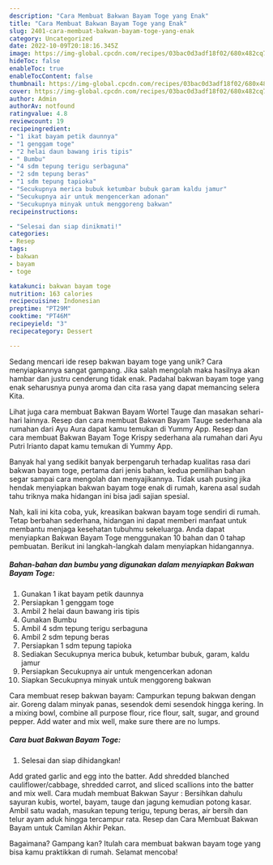 ```yaml
---
description: "Cara Membuat Bakwan Bayam Toge yang Enak"
title: "Cara Membuat Bakwan Bayam Toge yang Enak"
slug: 2401-cara-membuat-bakwan-bayam-toge-yang-enak
category: Uncategorized
date: 2022-10-09T20:18:16.345Z
image: https://img-global.cpcdn.com/recipes/03bac0d3adf18f02/680x482cq70/bakwan-bayam-toge-foto-resep-utama.jpg
hideToc: false
enableToc: true
enableTocContent: false
thumbnail: https://img-global.cpcdn.com/recipes/03bac0d3adf18f02/680x482cq70/bakwan-bayam-toge-foto-resep-utama.jpg
cover: https://img-global.cpcdn.com/recipes/03bac0d3adf18f02/680x482cq70/bakwan-bayam-toge-foto-resep-utama.jpg
author: Admin
authorAv: notfound
ratingvalue: 4.8
reviewcount: 19
recipeingredient:
- "1 ikat bayam petik daunnya"
- "1 genggam toge"
- "2 helai daun bawang iris tipis"
- " Bumbu"
- "4 sdm tepung terigu serbaguna"
- "2 sdm tepung beras"
- "1 sdm tepung tapioka"
- "Secukupnya merica bubuk ketumbar bubuk garam kaldu jamur"
- "Secukupnya air untuk mengencerkan adonan"
- "Secukupnya minyak untuk menggoreng bakwan"
recipeinstructions:

- "Selesai dan siap dinikmati!"
categories:
- Resep
tags:
- bakwan
- bayam
- toge

katakunci: bakwan bayam toge 
nutrition: 163 calories
recipecuisine: Indonesian
preptime: "PT29M"
cooktime: "PT46M"
recipeyield: "3"
recipecategory: Dessert

---
```





Sedang mencari ide resep bakwan bayam toge yang unik? Cara menyiapkannya sangat gampang. Jika salah mengolah maka hasilnya akan hambar dan justru cenderung tidak enak. Padahal bakwan bayam toge yang enak seharusnya punya aroma dan cita rasa yang dapat memancing selera Kita.





Lihat juga cara membuat Bakwan Bayam Wortel Tauge dan masakan sehari-hari lainnya. Resep dan cara membuat Bakwan Bayam Tauge sederhana ala rumahan dari Ayu Aura dapat kamu temukan di Yummy App. Resep dan cara membuat Bakwan Bayam Toge Krispy sederhana ala rumahan dari Ayu Putri Irianto dapat kamu temukan di Yummy App.

Banyak hal yang sedikit banyak berpengaruh terhadap kualitas rasa dari bakwan bayam toge, pertama dari jenis bahan, kedua pemilihan bahan segar sampai cara mengolah dan menyajikannya. Tidak usah pusing jika hendak menyiapkan bakwan bayam toge enak di rumah, karena asal sudah tahu triknya maka hidangan ini bisa jadi sajian spesial.






Nah, kali ini kita coba, yuk, kreasikan bakwan bayam toge sendiri di rumah. Tetap berbahan sederhana, hidangan ini dapat memberi manfaat untuk membantu menjaga kesehatan tubuhmu sekeluarga. Anda dapat menyiapkan Bakwan Bayam Toge menggunakan 10 bahan dan 0 tahap pembuatan. Berikut ini langkah-langkah dalam menyiapkan hidangannya.

<!--inarticleads1-->

##### Bahan-bahan dan bumbu yang digunakan dalam menyiapkan Bakwan Bayam Toge:

1. Gunakan 1 ikat bayam petik daunnya
1. Persiapkan 1 genggam toge
1. Ambil 2 helai daun bawang iris tipis
1. Gunakan  Bumbu
1. Ambil 4 sdm tepung terigu serbaguna
1. Ambil 2 sdm tepung beras
1. Persiapkan 1 sdm tepung tapioka
1. Sediakan Secukupnya merica bubuk, ketumbar bubuk, garam, kaldu jamur
1. Persiapkan Secukupnya air untuk mengencerkan adonan
1. Siapkan Secukupnya minyak untuk menggoreng bakwan


Cara membuat resep bakwan bayam: Campurkan tepung bakwan dengan air. Goreng dalam minyak panas, sesendok demi sesendok hingga kering. In a mixing bowl, combine all purpose flour, rice flour, salt, sugar, and ground pepper. Add water and mix well, make sure there are no lumps. 

<!--inarticleads2-->

##### Cara buat Bakwan Bayam Toge:


1. Selesai dan siap dihidangkan!

Add grated garlic and egg into the batter. Add shredded blanched cauliflower/cabbage, shredded carrot, and sliced scallions into the batter and mix well. Cara mudah membuat Bakwan Sayur : Bersihkan dahulu sayuran kubis, wortel, bayam, tauge dan jagung kemudian potong kasar. Ambil satu wadah, masukan tepung terigu, tepung beras, air bersih dan telur ayam aduk hingga tercampur rata. Resep dan Cara Membuat Bakwan Bayam untuk Camilan Akhir Pekan. 

Bagaimana? Gampang kan? Itulah cara membuat bakwan bayam toge yang bisa kamu praktikkan di rumah. Selamat mencoba!
